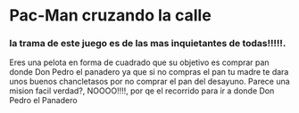 # Pac-Man cruzando la calle

### la trama de este juego es de las mas inquietantes de todas!!!!!.
Eres una pelota en forma de cuadrado que su objetivo es comprar pan donde Don Pedro el panadero ya que si no compras el pan tu madre te dara unos buenos chancletasos por no comprar el pan del desayuno.
Parece una mision facil verdad?, NOOOO!!!!, por qe el recorrido para ir a donde Don Pedro el Panadero

